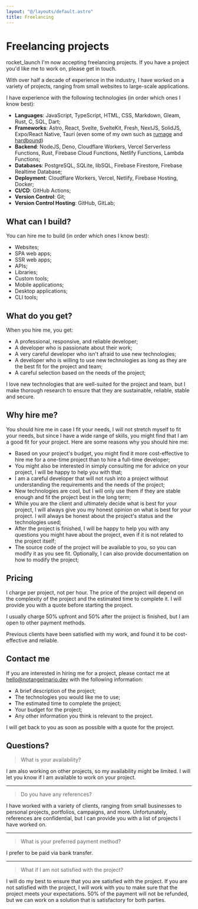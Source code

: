 ```yaml
---
layout: "@/layouts/default.astro"
title: Freelancing
---
```


# Freelancing projects

<div role="alert" class="alert alert-success not-prose">
	<span class="material-symbols-rounded"> rocket_launch </span>
	<span>
		I'm now accepting freelancing projects. If you have a project
		you'd like me to work on, please get in touch.
	</span>
</div>

With over half a decade of experience in the industry, I have worked on a variety of projects, ranging from small websites to large-scale applications.

I have experience with the following technologies (in order which ones I know best):
* **Languages**: JavaScript, TypeScript, HTML, CSS, Markdown, Gleam, Rust, C, SQL, Dart;
* **Frameworks**: Astro, React, Svelte, SvelteKit, Fresh, NextJS, SolidJS, Expo/React Native, Tauri (even some of my own such as [rumage](https://github.com/notangelmario/rumage) and [hardbound](https://github.com/notangelmario/hardbound))
* **Backend**: NodeJS, Deno, Cloudflare Workers, Vercel Serverless Functions, Rust, Firebase Cloud Functions, Netlify Functions, Lambda Functions;
* **Databases**: PostgreSQL, SQLite, libSQL, Firebase Firestore, Firebase Realtime Database;
* **Deployment**: Cloudflare Workers, Vercel, Netlify, Firebase Hosting, Docker;
* **CI/CD**: GitHub Actions;
* **Version Control**: Git;
* **Version Control Hosting**: GitHub, GitLab;

## What can I build?

You can hire me to build (in order which ones I know best):
* Websites;
* SPA web apps;
* SSR web apps;
* APIs;
* Libraries;
* Custom tools;
* Mobile applications;
* Desktop applications;
* CLI tools;

## What do you get?

When you hire me, you get:
* A professional, responsive, and reliable developer;
* A developer who is passionate about their work;
* A very careful developer who isn't afraid to use new technologies;
* A developer who is willing to use new technologies as long as they are the best fit for the project and team;
* A careful selection based on the needs of the project;

I love new technologies that are well-suited for the project and team, but I make thorough research to ensure that they are sustainable, reliable, stable and secure.

## Why hire me?

You should hire me in case I fit your needs, I will not stretch myself to fit your needs, but since I have a wide range of skills, you might find that I am a good fit for your project. Here are some reasons why you should hire me:

* Based on your project's budget, you might find it more cost-effective to hire me for a one-time project than to hire a full-time developer;
* You might also be interested in simply consulting me for advice on your project, I will be happy to help you with that;
* I am a careful developer that will not rush into a project without understanding the requirements and the needs of the project;
* New technologies are cool, but I will only use them if they are stable enough and fit the project best in the long term;
* While you are the client and ultimately decide what is best for your project, I will always give you my honest opinion on what is best for your project. I will always be honest about the project's status and the technologies used;
* After the project is finished, I will be happy to help you with any questions you might have about the project, even if it is not related to the project itself;
* The source code of the project will be available to you, so you can modify it as you see fit. Optionally, I can also provide documentation on how to modify the project;

## Pricing

I charge per project, not per hour. The price of the project will depend on the complexity of the project and the estimated time to complete it. I will provide you with a quote before starting the project.

I usually charge 50% upfront and 50% after the project is finished, but I am open to other payment methods.

Previous clients have been satisfied with my work, and found it to be cost-effective and reliable.

<div class="card card-body bg-base-200 prose-ul:my-0">

<h2 class="card-title not-prose">Contact me</h2>

If you are interested in hiring me for a project, please contact me at [hello@notangelmario.dev](mailto:hello@notangelmario.dev) with the following information:

- A brief description of the project;
- The technologies you would like me to use;
- The estimated time to complete the project;
- Your budget for the project;
- Any other information you think is relevant to the project.

I will get back to you as soon as possible with a quote for the project.

</div>

## Questions?

> What is your availability?

I am also working on other projects, so my availability might be limited. I will let you know if I am available to work on your project.

***

> Do you have any references?

I have worked with a variety of clients, ranging from small businesses to personal projects, portfolios, campaigns, and more. Unfortunately, references are confidential, but I can provide you with a list of projects I have worked on.

***

> What is your preferred payment method?

I prefer to be paid via bank transfer.

***

> What if I am not satisfied with the project?

I will do my best to ensure that you are satisfied with the project. If you are not satisfied with the project, I will work with you to make sure that the project meets your expectations. 50% of the payment will not be refunded, but we can work on a solution that is satisfactory for both parties.
